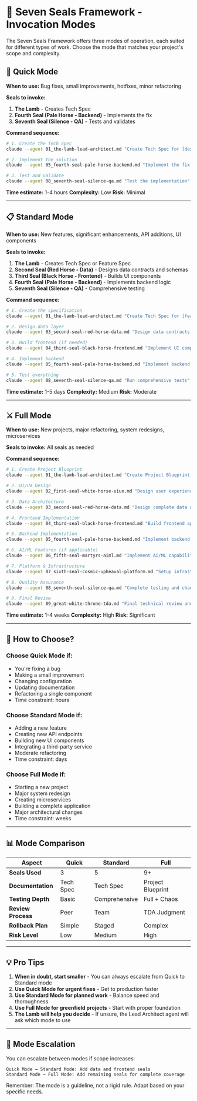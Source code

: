 # 🔮 Seven Seals Framework - Invocation Modes

The Seven Seals Framework offers three modes of operation, each suited for different types of work. Choose the mode that matches your project's scope and complexity.

## 🚀 Quick Mode
**When to use:** Bug fixes, small improvements, hotfixes, minor refactoring

**Seals to invoke:**
1. **The Lamb** - Creates Tech Spec
2. **Fourth Seal (Pale Horse - Backend)** - Implements the fix
3. **Seventh Seal (Silence - QA)** - Tests and validates

**Command sequence:**
```bash
# 1. Create the Tech Spec
claude --agent 01_the-lamb-lead-architect.md "Create Tech Spec for [describe bug/improvement]"

# 2. Implement the solution
claude --agent 05_fourth-seal-pale-horse-backend.md "Implement the fix based on Tech Spec"

# 3. Test and validate
claude --agent 08_seventh-seal-silence-qa.md "Test the implementation"
```

**Time estimate:** 1-4 hours
**Complexity:** Low
**Risk:** Minimal

---

## 📋 Standard Mode
**When to use:** New features, significant enhancements, API additions, UI components

**Seals to invoke:**
1. **The Lamb** - Creates Tech Spec or Feature Spec
2. **Second Seal (Red Horse - Data)** - Designs data contracts and schemas
3. **Third Seal (Black Horse - Frontend)** - Builds UI components
4. **Fourth Seal (Pale Horse - Backend)** - Implements backend logic
5. **Seventh Seal (Silence - QA)** - Comprehensive testing

**Command sequence:**
```bash
# 1. Create the specification
claude --agent 01_the-lamb-lead-architect.md "Create Tech Spec for [feature name]"

# 2. Design data layer
claude --agent 03_second-seal-red-horse-data.md "Design data contracts and schemas"

# 3. Build frontend (if needed)
claude --agent 04_third-seal-black-horse-frontend.md "Implement UI components"

# 4. Implement backend
claude --agent 05_fourth-seal-pale-horse-backend.md "Implement backend services"

# 5. Test everything
claude --agent 08_seventh-seal-silence-qa.md "Run comprehensive tests"
```

**Time estimate:** 1-5 days
**Complexity:** Medium
**Risk:** Moderate

---

## ⚔️ Full Mode
**When to use:** New projects, major refactoring, system redesigns, microservices

**Seals to invoke:** All seals as needed

**Command sequence:**
```bash
# 1. Create Project Blueprint
claude --agent 01_the-lamb-lead-architect.md "Create Project Blueprint for [project name]"

# 2. UI/UX Design
claude --agent 02_first-seal-white-horse-uiux.md "Design user experience and interface"

# 3. Data Architecture
claude --agent 03_second-seal-red-horse-data.md "Design complete data architecture"

# 4. Frontend Implementation
claude --agent 04_third-seal-black-horse-frontend.md "Build frontend application"

# 5. Backend Implementation
claude --agent 05_fourth-seal-pale-horse-backend.md "Implement backend services"

# 6. AI/ML Features (if applicable)
claude --agent 06_fifth-seal-martyrs-aiml.md "Implement AI/ML capabilities"

# 7. Platform & Infrastructure
claude --agent 07_sixth-seal-cosmic-upheaval-platform.md "Setup infrastructure and deployment"

# 8. Quality Assurance
claude --agent 08_seventh-seal-silence-qa.md "Complete testing and chaos engineering"

# 9. Final Review
claude --agent 09_great-white-throne-tda.md "Final technical review and approval"
```

**Time estimate:** 1-4 weeks
**Complexity:** High
**Risk:** Significant

---

## 🤔 How to Choose?

### Choose **Quick Mode** if:
- You're fixing a bug
- Making a small improvement
- Changing configuration
- Updating documentation
- Refactoring a single component
- Time constraint: hours

### Choose **Standard Mode** if:
- Adding a new feature
- Creating new API endpoints
- Building new UI components
- Integrating a third-party service
- Moderate refactoring
- Time constraint: days

### Choose **Full Mode** if:
- Starting a new project
- Major system redesign
- Creating microservices
- Building a complete application
- Major architectural changes
- Time constraint: weeks

---

## 📊 Mode Comparison

| Aspect | Quick | Standard | Full |
|--------|-------|----------|------|
| **Seals Used** | 3 | 5 | 9+ |
| **Documentation** | Tech Spec | Tech Spec | Project Blueprint |
| **Testing Depth** | Basic | Comprehensive | Full + Chaos |
| **Review Process** | Peer | Team | TDA Judgment |
| **Rollback Plan** | Simple | Staged | Complex |
| **Risk Level** | Low | Medium | High |

---

## 💡 Pro Tips

1. **When in doubt, start smaller** - You can always escalate from Quick to Standard mode
2. **Use Quick Mode for urgent fixes** - Get to production faster
3. **Use Standard Mode for planned work** - Balance speed and thoroughness
4. **Use Full Mode for greenfield projects** - Start with proper foundation
5. **The Lamb will help you decide** - If unsure, the Lead Architect agent will ask which mode to use

---

## 🔄 Mode Escalation

You can escalate between modes if scope increases:

```
Quick Mode → Standard Mode: Add data and frontend seals
Standard Mode → Full Mode: Add remaining seals for complete coverage
```

Remember: The mode is a guideline, not a rigid rule. Adapt based on your specific needs.